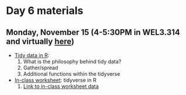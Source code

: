 # Day 6 materials

## Monday, November 15 (4-5:30PM in WEL3.314 and virtually [here](https://utexas.zoom.us/j/94251874050))

* [Tidy data in R](https://github.com/eachambers/UNAMtraining/blob/main/Day6/6.1_tidyr.pdf):
  1. What is the philosophy behind tidy data?
  2. Gather/spread
  3. Additional functions within the tidyverse
* [In-class worksheet](https://github.com/eachambers/UNAMtraining/blob/main/Day6/6t_tidydata.Rmd): tidyverse in R
  1. [Link to in-class worksheet data](https://utexas.box.com/s/03xrlwixyoxmxtpxnlhx6oz6gbap8ice)
